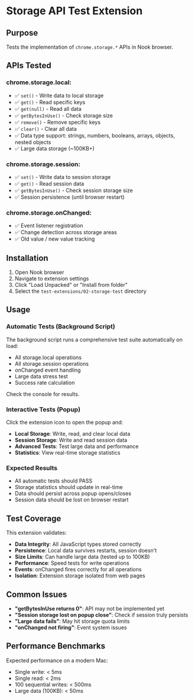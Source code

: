 # Storage API Test Extension

## Purpose
Tests the implementation of `chrome.storage.*` APIs in Nook browser.

## APIs Tested

### chrome.storage.local:
- ✅ `set()` - Write data to local storage
- ✅ `get()` - Read specific keys
- ✅ `get(null)` - Read all data
- ✅ `getBytesInUse()` - Check storage size
- ✅ `remove()` - Remove specific keys
- ✅ `clear()` - Clear all data
- ✅ Data type support: strings, numbers, booleans, arrays, objects, nested objects
- ✅ Large data storage (~100KB+)

### chrome.storage.session:
- ✅ `set()` - Write data to session storage
- ✅ `get()` - Read session data
- ✅ `getBytesInUse()` - Check session storage size
- ✅ Session persistence (until browser restart)

### chrome.storage.onChanged:
- ✅ Event listener registration
- ✅ Change detection across storage areas
- ✅ Old value / new value tracking

## Installation

1. Open Nook browser
2. Navigate to extension settings
3. Click "Load Unpacked" or "Install from folder"
4. Select the `test-extensions/02-storage-test` directory

## Usage

### Automatic Tests (Background Script)
The background script runs a comprehensive test suite automatically on load:
- All storage.local operations
- All storage.session operations
- onChanged event handling
- Large data stress test
- Success rate calculation

Check the console for results.

### Interactive Tests (Popup)
Click the extension icon to open the popup and:
- **Local Storage**: Write, read, and clear local data
- **Session Storage**: Write and read session data
- **Advanced Tests**: Test large data and performance
- **Statistics**: View real-time storage statistics

### Expected Results
- All automatic tests should PASS
- Storage statistics should update in real-time
- Data should persist across popup opens/closes
- Session data should be lost on browser restart

## Test Coverage

This extension validates:
- **Data Integrity**: All JavaScript types stored correctly
- **Persistence**: Local data survives restarts, session doesn't
- **Size Limits**: Can handle large data (tested up to 100KB)
- **Performance**: Speed tests for write operations
- **Events**: onChanged fires correctly for all operations
- **Isolation**: Extension storage isolated from web pages

## Common Issues

- **"getBytesInUse returns 0"**: API may not be implemented yet
- **"Session storage lost on popup close"**: Check if session truly persists
- **"Large data fails"**: May hit storage quota limits
- **"onChanged not firing"**: Event system issues

## Performance Benchmarks

Expected performance on a modern Mac:
- Single write: < 5ms
- Single read: < 2ms
- 100 sequential writes: < 500ms
- Large data (100KB): < 50ms

